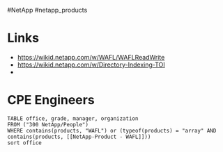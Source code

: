 
#NetApp #netapp_products 


# Links

- https://wikid.netapp.com/w/WAFL/WAFLReadWrite
- https://wikid.netapp.com/w/Directory-Indexing-TOI
- 
# CPE Engineers


```dataview
TABLE office, grade, manager, organization
FROM ("300 NetApp/People")
WHERE contains(products, "WAFL") or (typeof(products) = "array" AND contains(products, [[NetApp-Product - WAFL]]))
sort office

```


